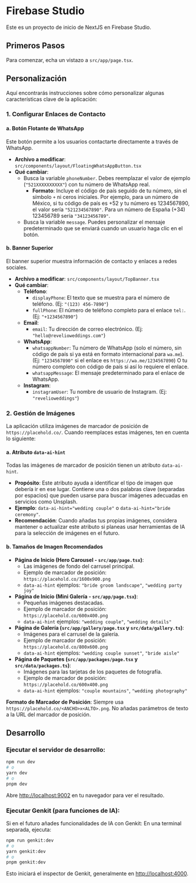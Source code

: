 # Firebase Studio

Este es un proyecto de inicio de NextJS en Firebase Studio.

## Primeros Pasos

Para comenzar, echa un vistazo a `src/app/page.tsx`.

## Personalización

Aquí encontrarás instrucciones sobre cómo personalizar algunas características clave de la aplicación:

### 1. Configurar Enlaces de Contacto

#### a. Botón Flotante de WhatsApp

Este botón permite a los usuarios contactarte directamente a través de WhatsApp.

-   **Archivo a modificar**: `src/components/layout/FloatingWhatsAppButton.tsx`
-   **Qué cambiar**:
    -   Busca la variable `phoneNumber`. Debes reemplazar el valor de ejemplo (`"521XXXXXXXXXX"`) con tu número de WhatsApp real.
        -   **Formato**: Incluye el código de país seguido de tu número, sin el símbolo `+` ni ceros iniciales. Por ejemplo, para un número de México, si tu código de país es +52 y tu número es 1234567890, el valor sería `"521234567890"`. Para un número de España (+34) 123456789 sería `"34123456789"`.
    -   Busca la variable `message`. Puedes personalizar el mensaje predeterminado que se enviará cuando un usuario haga clic en el botón.

#### b. Banner Superior

El banner superior muestra información de contacto y enlaces a redes sociales.

-   **Archivo a modificar**: `src/components/layout/TopBanner.tsx`
-   **Qué cambiar**:
    -   **Teléfono**:
        -   `displayPhone`: El texto que se muestra para el número de teléfono. (Ej: `"(123) 456-7890"`)
        -   `fullPhone`: El número de teléfono completo para el enlace `tel:`. (Ej: `"+1234567890"`)
    -   **Email**:
        -   `email`: Tu dirección de correo electrónico. (Ej: `"hello@revelioweddings.com"`)
    -   **WhatsApp**:
        -   `whatsappNumber`: Tu número de WhatsApp (solo el número, sin código de país si ya está en formato internacional para `wa.me`). (Ej: `"1234567890"` si el enlace es `https://wa.me/1234567890`) O tu número completo con código de país si así lo requiere el enlace.
        -   `whatsappMessage`: El mensaje predeterminado para el enlace de WhatsApp.
    -   **Instagram**:
        -   `instagramUser`: Tu nombre de usuario de Instagram. (Ej: `"revelioweddings"`)

### 2. Gestión de Imágenes

La aplicación utiliza imágenes de marcador de posición de `https://placehold.co/`. Cuando reemplaces estas imágenes, ten en cuenta lo siguiente:

#### a. Atributo `data-ai-hint`

Todas las imágenes de marcador de posición tienen un atributo `data-ai-hint`.
-   **Propósito**: Este atributo ayuda a identificar el tipo de imagen que debería ir en ese lugar. Contiene una o dos palabras clave (separadas por espacios) que pueden usarse para buscar imágenes adecuadas en servicios como Unsplash.
-   **Ejemplo**: `data-ai-hint="wedding couple"` o `data-ai-hint="bride ceremony"`.
-   **Recomendación**: Cuando añadas tus propias imágenes, considera mantener o actualizar este atributo si planeas usar herramientas de IA para la selección de imágenes en el futuro.

#### b. Tamaños de Imagen Recomendados

-   **Página de Inicio (Hero Carousel - `src/app/page.tsx`)**:
    -   Las imágenes de fondo del carrusel principal.
    -   Ejemplo de marcador de posición: `https://placehold.co/1600x900.png`
    -   `data-ai-hint` ejemplos: `"bride groom landscape"`, `"wedding party joy"`
-   **Página de Inicio (Mini Galería - `src/app/page.tsx`)**:
    -   Pequeñas imágenes destacadas.
    -   Ejemplo de marcador de posición: `https://placehold.co/600x400.png`
    -   `data-ai-hint` ejemplos: `"wedding couple"`, `"wedding details"`
-   **Página de Galería (`src/app/gallery/page.tsx` y `src/data/gallery.ts`)**:
    -   Imágenes para el carrusel de la galería.
    -   Ejemplo de marcador de posición: `https://placehold.co/800x600.png`
    -   `data-ai-hint` ejemplos: `"wedding couple sunset"`, `"bride aisle"`
-   **Página de Paquetes (`src/app/packages/page.tsx` y `src/data/packages.ts`)**:
    -   Imágenes para las tarjetas de los paquetes de fotografía.
    -   Ejemplo de marcador de posición: `https://placehold.co/600x400.png`
    -   `data-ai-hint` ejemplos: `"couple mountains"`, `"wedding photography"`

**Formato de Marcador de Posición**: Siempre usa `https://placehold.co/<ANCHO>x<ALTO>.png`. No añadas parámetros de texto a la URL del marcador de posición.

## Desarrollo

### Ejecutar el servidor de desarrollo:

```bash
npm run dev
# o
yarn dev
# o
pnpm dev
```

Abre [http://localhost:9002](http://localhost:9002) en tu navegador para ver el resultado.

### Ejecutar Genkit (para funciones de IA):

Si en el futuro añades funcionalidades de IA con Genkit:
En una terminal separada, ejecuta:

```bash
npm run genkit:dev
# o
yarn genkit:dev
# o
pnpm genkit:dev
```
Esto iniciará el inspector de Genkit, generalmente en [http://localhost:4000](http://localhost:4000).
